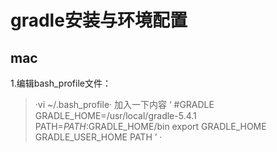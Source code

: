 gradle安装与环境配置
=========
mac
--------
1.编辑bash_profile文件：
>·vi ~/.bash_profile·
加入一下内容
>‘
#GRADLE
GRADLE_HOME=/usr/local/gradle-5.4.1
PATH=$PATH:$GRADLE_HOME/bin
export GRADLE_HOME GRADLE_USER_HOME PATH
’
·


